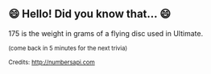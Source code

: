 ## 😄 Hello! Did you know that... 😄
175 is the weight in grams of a flying disc used in Ultimate.

<sup>(come back in 5 minutes for the next trivia)</sup>


<sup>Credits: http://numbersapi.com</sup>
